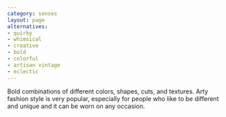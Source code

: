 ```yaml
---
category: senses
layout: page
alternatives: 
- quirky
- whimsical
- creative
- bold
- colorful
- artisan vintage
- eclectic
---
```



Bold combinations of different colors, shapes, cuts, and textures. Arty fashion style is very popular, especially for people who like to be different and unique and it can be worn on any occasion.